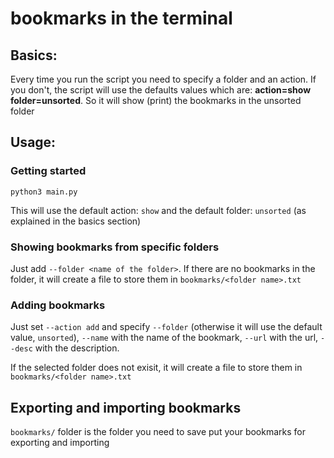 # **bookmarks** in the terminal

## Basics:
Every time you run the script you need to specify a folder and an action. If you don't, the script will use the defaults values which are:
**action=show**
**folder=unsorted**. So it will show (print) the bookmarks in the unsorted folder

## Usage:
### Getting started
```
python3 main.py
```
This will use the default action: `show` and the default folder: `unsorted` (as explained in the basics section)

### Showing bookmarks from specific folders

Just add `--folder <name of the folder>`. If there are no bookmarks in the folder, it will create a file to store them in `bookmarks/<folder name>.txt`

### Adding bookmarks

Just set `--action add` and specify `--folder` (otherwise it will use the default value, `unsorted`), `--name` with the name of the bookmark, `--url` with the url, `--desc` with the description.

If the selected folder does not exisit, it will create a file to store them in `bookmarks/<folder name>.txt`

## Exporting and importing bookmarks 

`bookmarks/` folder is the folder you need to save put your bookmarks for exporting and importing